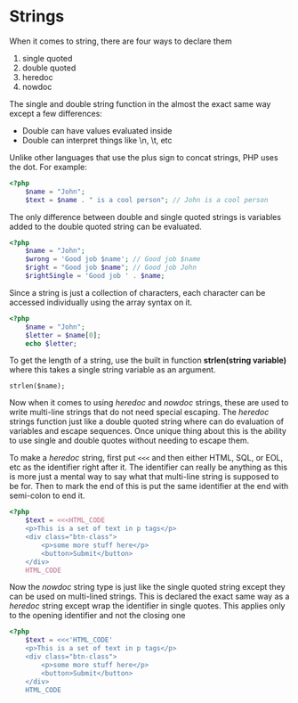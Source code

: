 # Strings

When it comes to string, there are four ways to declare them

1. single quoted
2. double quoted
3. heredoc
4. nowdoc



The single and double string function in the almost the exact same way except a few differences:

- Double can have values evaluated inside
- Double can interpret things like \n, \t, etc



Unlike other languages that use the plus sign to concat strings, PHP uses the dot. For example:

```php
<?php
    $name = "John";
	$text = $name . " is a cool person"; // John is a cool person
```



The only difference between double and single quoted strings is variables added to the double quoted string can be evaluated.

```php
<?php
    $name = "John";
	$wrong = 'Good job $name'; // Good job $name
	$right = "Good job $name"; // Good job John
	$rightSingle = 'Good job ' . $name;
```



Since a string is just a collection of characters, each character can be accessed individually using the array syntax on it.

```php
<?php
	$name = "John";
	$letter = $name[0];
	echo $letter;
```



To get the length of a string, use the built in function **strlen(string variable)** where this takes a single string variable as an argument.

`strlen($name);`



Now when it comes to using *heredoc* and *nowdoc* strings, these are used to write multi-line strings that do not need special escaping. The *heredoc* strings function just like a double quoted string where can do evaluation of variables and escape sequences. Once unique thing about this is the ability to use single and double quotes without needing to escape them.



To make a *heredoc* string, first put `<<<` and then either HTML, SQL, or EOL, etc as the identifier right after it. The identifier can really be anything as this is more just a mental way to say what that multi-line string is supposed to be for. Then to mark the end of this is put the same identifier at the end with semi-colon to end it.

```php
<?php
    $text = <<<HTML_CODE
    <p>This is a set of text in p tags</p>
    <div class="btn-class">
    	<p>some more stuff here</p>
    	<button>Submit</button>
    </div>
    HTML_CODE
```



Now the *nowdoc* string type is just like the single quoted string except they can be used on multi-lined strings. This is declared the exact same way as a *heredoc* string except wrap the identifier in single quotes. This applies only to the opening identifier and not the closing one

```php
<?php
    $text = <<<'HTML_CODE'
    <p>This is a set of text in p tags</p>
    <div class="btn-class">
    	<p>some more stuff here</p>
    	<button>Submit</button>
    </div>
    HTML_CODE
```


